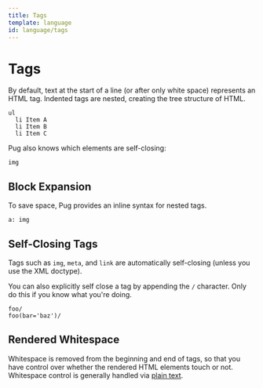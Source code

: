 ```yaml
---
title: Tags
template: language
id: language/tags
---
```


# Tags

By default, text at the start of a line (or after only white space) represents an HTML tag.  Indented tags are nested, creating the tree structure of HTML.

```pug-preview
ul
  li Item A
  li Item B
  li Item C
```

Pug also knows which elements are self-closing:

```pug-preview
img
```

## Block Expansion

To save space, Pug provides an inline syntax for nested tags.

```pug-preview
a: img
```

## Self-Closing Tags

Tags such as `img`, `meta`, and `link` are automatically self-closing (unless you use the XML doctype).  

You can also explicitly self close a tag by appending the `/` character. Only do this if you know what you're doing.

```pug-preview
foo/
foo(bar='baz')/
```

## Rendered Whitespace

Whitespace is removed from the beginning and end of tags, so that you have control over whether the rendered HTML elements touch or not. Whitespace control is generally handled via [plain text](plain-text.html#whitespace-control).
